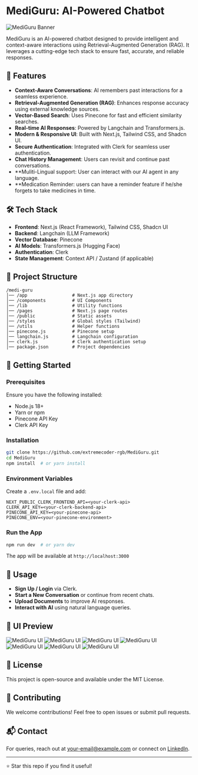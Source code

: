 # MediGuru: AI-Powered Chatbot

![MediGuru Banner](https://imgur.com/a/sDuIMxc)

MediGuru is an AI-powered chatbot designed to provide intelligent and context-aware interactions using Retrieval-Augmented Generation (RAG). It leverages a cutting-edge tech stack to ensure fast, accurate, and reliable responses.

## 🚀 Features

- **Context-Aware Conversations**: AI remembers past interactions for a seamless experience.
- **Retrieval-Augmented Generation (RAG)**: Enhances response accuracy using external knowledge sources.
- **Vector-Based Search**: Uses Pinecone for fast and efficient similarity searches.
- **Real-time AI Responses**: Powered by Langchain and Transformers.js.
- **Modern & Responsive UI**: Built with Next.js, Tailwind CSS, and Shadcn UI.
- **Secure Authentication**: Integrated with Clerk for seamless user authentication.
- **Chat History Management**: Users can revisit and continue past conversations.
- **Muliti-Lingual support: User can interact with our AI agent in any language.
- **Medication Reminder: users can have a reminder feature if he/she forgets to take medicines in time.

## 🛠 Tech Stack

- **Frontend**: Next.js (React Framework), Tailwind CSS, Shadcn UI
- **Backend**: Langchain (LLM Framework)
- **Vector Database**: Pinecone
- **AI Models**: Transformers.js (Hugging Face)
- **Authentication**: Clerk
- **State Management**: Context API / Zustand (if applicable)

## 📂 Project Structure
```
/medi-guru
│── /app                 # Next.js app directory
│── /components          # UI Components
│── /lib                 # Utility functions
│── /pages               # Next.js page routes
│── /public              # Static assets
│── /styles              # Global styles (Tailwind)
│── /utils               # Helper functions
│── pinecone.js          # Pinecone setup
│── langchain.js         # Langchain configuration
│── clerk.js             # Clerk authentication setup
│── package.json         # Project dependencies
```

## 🚀 Getting Started

### Prerequisites
Ensure you have the following installed:
- Node.js 18+
- Yarn or npm
- Pinecone API Key
- Clerk API Key

### Installation
```bash
git clone https://github.com/extremecoder-rgb/MediGuru.git
cd MediGuru
npm install  # or yarn install
```

### Environment Variables
Create a `.env.local` file and add:
```
NEXT_PUBLIC_CLERK_FRONTEND_API=<your-clerk-api>
CLERK_API_KEY=<your-clerk-backend-api>
PINECONE_API_KEY=<your-pinecone-api>
PINECONE_ENV=<your-pinecone-environment>
```

### Run the App
```bash
npm run dev  # or yarn dev
```
The app will be available at `http://localhost:3000`

## 📌 Usage
- **Sign Up / Login** via Clerk.
- **Start a New Conversation** or continue from recent chats.
- **Upload Documents** to improve AI responses.
- **Interact with AI** using natural language queries.

## 🎨 UI Preview
![MediGuru UI](https://imgur.com/6q0fm1E)
![MediGuru UI](https://imgur.com/TaG8MBn)
![MediGuru UI](https://imgur.com/CKSFZLS)
![MediGuru UI](https://imgur.com/YOpyrZz)
![MediGuru UI](https://imgur.com/NaPiP3V)
![MediGuru UI](https://imgur.com/ZpWQBd7)
![MediGuru UI](https://imgur.com/BDxLOb6)


## 📜 License
This project is open-source and available under the MIT License.

## 🌟 Contributing
We welcome contributions! Feel free to open issues or submit pull requests.

## 📬 Contact
For queries, reach out at [your-email@example.com](mailto:hsuswiowkskow@gmail.com) or connect on [LinkedIn](https://www.linkedin.com/in/subhranil-mondal-537433318/).

---
⭐ Star this repo if you find it useful!

